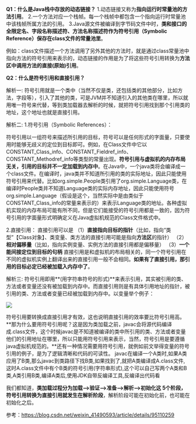 **Q1：什么是Java栈中存放的动态链接？**
1.动态链接又称为**指向运行时常量池的方法引用**。
2.一个方法对应一个栈帧。每一个栈帧中都包含一个指向运行时常量池中该栈帧所属方法的引用。
3.Java源文件被编译到字节码文件中时，**类和接口的全限定名、字段名称描述符、方法名称描述符作为符号引用（Symbolic Reference）保存在class文件的常量池里**。

例如：class文件描述一个方法调用了另外其他的方法时，就是通过class常量池中指向方法的符号引用来表示的，动态链接的作用是为了将这些符号引用转换为**方法区中调用方法的直接(原始)引用**。



**Q2：什么是符号引用和直接引用？**

解析一:
符号引用就是一个类中（当然不仅是类，还包括类的其他部分，比如方法，字段等），引入了其他的类，可是JVM并不知道引入的其他类在哪里，所以就用唯一符号来代替，等到类加载器去解析的时候，就把符号引用找到那个引用类的地址，这个地址也就是直接引用。

解析二:
1.符号引用（Symbolic References）：

符号引用以一组符号来描述所引用的目标，符号可以是任何形式的字面量，只要使用时能够无歧义的定位到目标即可。例如，在Class文件中它以CONSTANT_Class_info、CONSTANT_Fieldref_info、CONSTANT_Methodref_info等类型的常量出现。**符号引用与虚拟机的内存布局无关，引用的目标并不一定加载到内存中**。在Java中，一个java类将会编译成一个class文件。在编译时，java类并不知道所引用的类的实际地址，因此只能使用符号引用来代替。比如org.simple.People类引用了org.simple.Language类，在编译时People类并不知道Language类的实际内存地址，因此只能使用符号org.simple.Language（假设是这个，当然实际中是由类似于CONSTANT_Class_info的常量来表示的）来表示Language类的地址。各种虚拟机实现的内存布局可能有所不同，但是它们能接受的符号引用都是一致的，因为符号引用的字面量形式明确定义在Java虚拟机规范的Class文件格式中。

2.直接引用：
直接引用可以是
（1）**直接指向目标的指针**（比如，指向“类型”【Class对象】、类变量、类方法的直接引用可能是指向**方法区**的指针）
（2）**相对偏移量**（比如，指向实例变量、实例方法的直接引用都是偏移量）
（3）**一个能间接定位到目标的句柄**
直接引用是和虚拟机的布局相关的，同一个符号引用在不同的虚拟机实例上翻译出来的直接引用一般不会相同。**如果有了直接引用，那引用的目标必定已经被加载入内存中了**。

解析三:
符号引用即用**(用字符串符号的形式)**来表示引用，其实被引用的类、方法或者变量还没有被加载到内存中。而直接引用则是有具体引用地址的指针，被引用的类、方法或者变量已经被加载到内存中。以变量举个例子：

![](https://springboot-vue-blog.oss-cn-hangzhou.aliyuncs.com/img-for-typora/%E7%AC%A6%E5%8F%B7%E5%BC%95%E7%94%A8%E5%92%8C%E7%9B%B4%E6%8E%A5%E5%BC%95%E7%94%A8.png)

符号引用要转换成直接引用才有效，这也说明直接引用的效率要比符号引用高。**那为什么要用符号引用呢？这是因为类加载之前，javac会将源代码编译成.class文件，这个时候javac是不知道被编译的类中所引用的类、方法或者变量他们的引用地址在哪里，所以只能用符号引用来表示，当然，符号引用是要遵循java虚拟机规范的。**还有一种情况需要用符号引用，就例如前文举得变量的符号引用的例子，是为了逻辑清晰和代码的可读性。
javac在编译一个A类时,如果A类应用了B类,那么javac到类路径下找B类,如果找到了,就把A类编译成A.class文件,这时A.class文件中有个B类的符号引用(字符串形式),这个可以自己写两个A类和B类,A类引用B类,编译A类后,使用JDK自带反编译工具,反编译出代码看

我们都知道，**类加载过程分为加载—>验证—>准备—>解析—>初始化这 5个阶段，符号引用转换为直接引用就发生在解析阶段**，解析阶段可能在初始化前，也可能在初始化之后。



参考：https://blog.csdn.net/weixin_41490593/article/details/95110259